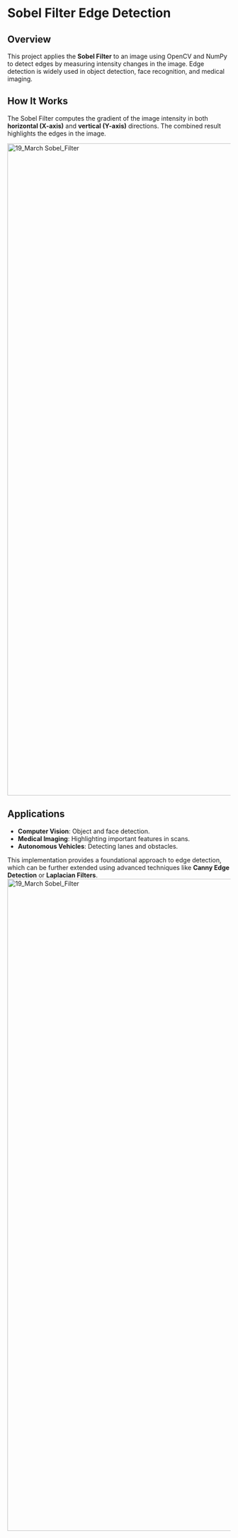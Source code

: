 # Sobel Filter Edge Detection

## Overview
This project applies the **Sobel Filter** to an image using OpenCV and NumPy to detect edges by measuring intensity changes in the image. Edge detection is widely used in object detection, face recognition, and medical imaging.

## How It Works
The Sobel Filter computes the gradient of the image intensity in both **horizontal (X-axis)** and **vertical (Y-axis)** directions. The combined result highlights the edges in the image.

<img width="1470" alt="19_March Sobel_Filter" src="https://github.com/user-attachments/assets/828d9790-f1ae-4dea-b1db-f68d8300911d" />

## Applications
- **Computer Vision**: Object and face detection.
- **Medical Imaging**: Highlighting important features in scans.
- **Autonomous Vehicles**: Detecting lanes and obstacles.

This implementation provides a foundational approach to edge detection, which can be further extended using advanced techniques like **Canny Edge Detection** or **Laplacian Filters**.<img width="1470" alt="19_March Sobel_Filter" src="https://github.com/user-attachments/assets/b6a7fda2-dbb4-4a3e-ac4e-96c0dc31b3cf" />
